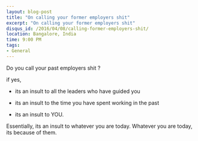 ```yaml
---
layout: blog-post
title: "On calling your former employers shit"
excerpt: "On calling your former employers shit"
disqus_id: /2016/04/08/calling-former-employers-shit/
location: Bangalore, India
time: 9:00 PM
tags:
- General
---
```


Do you call your past employers shit ?

if yes, 

* its an insult to all the leaders who have guided you

* its an insult to the time you have spent working in the past

* its an insult to YOU.

Essentially, its an insult to whatever you are today. Whatever you are today, its because of them.